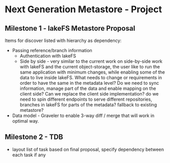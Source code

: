 # Next Generation Metastore - Project


## Milestone 1 - lakeFS Metastore Proposal

Items for discover listed with hierarchy as dependency:

- Passing reference/branch information
    - Authentication with lakeFS
    - Side by side - very similar to the current work on side-by-side work with lakeFS and the current object-storage, the user like to run the same application with minimum changes, while enabling some of the data to live inside lakeFS. What needs to change or requirements in order to have the same in the metadata level? Do we need to sync information, manage part of the data and enable mapping on the client side? Can we replace the client side implementation? do we need to spin different endpoints to serve different repositories, branches in lakeFS for parts of the metadata? fallback to existing metastore?
- Data model - Graveler to enable 3-way diff / merge that will work in optimal way.


## Milestone 2 - TDB

- layout list of task based on final proposal, specify dependency between each task  if any



